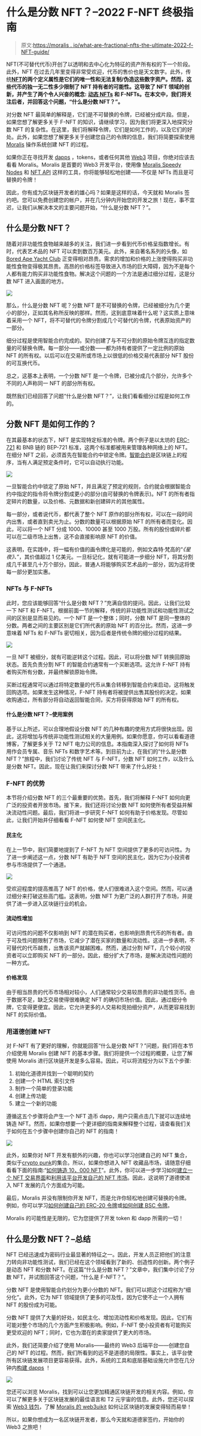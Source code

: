 # 什么是分数 NFT？–2022 F-NFT 终极指南

> 原文:[https://moralis . io/what-are-fractional-nfts-the-ultimate-2022-f-NFT-guide/](https://moralis.io/what-are-fractional-nfts-the-ultimate-2022-f-nft-guide/)

NFT(不可替代代币)开创了以透明和去中心化为特征的资产所有权的下一个阶段。此外，NFT 在过去几年里变得非常受欢迎，代币的售价也是天文数字。此外，传统[**NFT**](https://moralis.io/non-fungible-tokens-explained-what-are-nfts/)**的两个定义属性是它们的唯一性和无法复制/伪造这些数字资产。然而，这些代币的独一无二性多少限制了 NFT 持有者的可能性。这导致了 NFT 领域的创新，并产生了两个令人兴奋的概念:** [**动态 NFTs**](https://moralis.io/what-are-dynamic-nfts-the-ultimate-2022-guide/) **和 F-NFTs。在本文中，我们将关注后者，并回答这个问题，“什么是分数 NFT？”。**

对分数 NFT 最简单的解释是，它们是不可替换的令牌，已经被分成片段。但是，如果您想了解更多关于 F-NFT 的知识，请继续学习，因为我们将更深入地探究分数 NFT 的复杂性。在这里，我们将解释令牌，它们是如何工作的，以及它们的好处。此外，如果您想了解更多关于创建您自己的令牌的信息，我们将简要探索使用 [Moralis](https://moralis.io/) 操作系统创建 NFT 的过程。

如果你正在寻找开发 [dapps](https://moralis.io/decentralized-applications-explained-what-are-dapps/) ，tokens，或者任何其他 [Web3](https://moralis.io/the-ultimate-guide-to-web3-what-is-web3/) 项目，你绝对应该去看看 Moralis。Moralis 是首要的 Web3 开发平台，使用像 [Moralis Speedy Nodes](https://moralis.io/speedy-nodes/) 和 [NFT API](https://moralis.io/ultimate-nft-api-exploring-moralis-nft-api/) 这样的工具，你将能够轻松地创建——不仅是 NFTs 而且是可替换的令牌！

因此，你有成为区块链开发者的雄心吗？如果是这样的话，今天就和 Moralis 签约吧。您可以免费创建您的帐户，并在几分钟内开始您的开发之旅！现在，事不宜迟，让我们从解决本文的主要问题开始，“什么是分数 NFT？”。

## 什么是分数 NFT？

随着对非功能性食物越来越多的关注，我们进一步看到代币价格呈指数增长。有时，代表艺术品的 NFT 可以卖到数百万美元。此外，来自著名系列的头像，如 [Bored Ape Yacht Club](https://opensea.io/collection/boredapeyachtclub) 正变得相对昂贵。需求的增加和价格的上涨使得购买非功能性食物变得极其昂贵。高昂的价格标签导致进入市场的巨大障碍，因为不是每个人都有能力购买非功能性食物。解决这个问题的一个方法是通过细分过程，这是分数 NFT 进入画面的地方。

![](../Images/9ec23f5f4d56314545fb2081963ba118.png)

那么，什么是分数 NFT 呢？分数 NFT 是不可替换的令牌，已经被细分为几个更小的部分，正如其名称所反映的那样。然而，这到底意味着什么呢？这实质上意味着采用一个 NFT，将不可替代的令牌分割成几个可替代的令牌，代表原始资产的一部分。

细分过程是使用智能合约完成的。契约创建了与不可分割的原始令牌互连的指定数量的可替换令牌。每一部分——或分数——都为持有者提供了一定比例的原始 NFT 的所有权。以后可以在交易所或市场上以很低的价格交易代表部分 NFT 股份的可互换代币。

总之，这基本上表明，一个分数 NFT 是一个令牌，已被分成几个部分，允许多个不同的人声称同一 NFT 的部分所有权。

既然我们已经回答了问题“什么是分数 NFT？”，让我们看看细分过程是如何工作的。

## 分数 NFT 是如何工作的？

在其最基本的状态下，NFT 是实现特定标准的令牌。两个例子是以太坊的 [ERC-721](https://moralis.io/erc-721-token-standard-how-to-transfer-erc721-tokens/) 和 BNB 链的 BEP-721 标准，这两个标准都被用来管理各种网络上的 NFT。在细分 NFT 之前，必须首先在智能合约中锁定令牌。[智能合约](https://moralis.io/smart-contracts-explained-what-are-smart-contracts/)是区块链上的程序，当有人满足预定条件时，它可以自动执行功能。

![](../Images/deb2cc3d14d37097eeee2286dfa3d87d.png)

一旦智能合约中锁定了原始 NFT，并且满足了预定的规则，合约就会根据智能合约中指定的指令将令牌分割成更小的部分(由可替换的令牌表示)。NFT 的所有者指定碎片的数量，以及价格、元数据和新创建碎片的其他属性。

每一部分，或者说代币，都代表了整个 NFT 原作的部分所有权，可以在一段时间内出售，或者直到卖光为止。分数的数量可以根据原始 NFT 的所有者而变化。因此，可以将一个 NFT 分成 1000、10000 甚至 1000 万股。所有的股份或碎片都可以在二级市场上出售，这不会直接影响原 NFT 的价值。

这表明，在实践中，将一幅有价值的画令牌化是可能的，例如文森特·梵高的“*《星夜》、*”，其价值超过 1 亿美元。一旦标记化，就有可能进一步细分 NFT，将其分割成几千甚至几十万个部分。因此，普通人将能够购买艺术品的一部分，因为这将使每一部分更加实惠。

### NFTs 与 F-NFTs

此时，您应该能够回答“什么是分数 NFT？”充满自信的提问。因此，让我们比较一下 NFT 和 F-NFT。根据前面一节的解释，传统的非功能性测试和功能性测试之间的区别是显而易见的。一个 NFT 是一个整体；同时，分数 NFT 是同一整体的分数。两者之间的主要区别是它们所代表的原始 NFT 的百分比。然而，这进一步意味着 NFTs 和 F-NFTs 密切相关，因为后者是传统令牌的细分过程的结果。

![](../Images/d18401d52ac17b905c61915f0d2ba3ac.png)

一旦 NFT 被细分，就有可能逆转这个过程。因此，可以将分数 NFT 转换回原始状态。首先负责分割 NFT 的智能合约通常有一个买断选项。这允许 F-NFT 持有者购买所有分数，并最终解锁原始令牌。

买断过程通常可以通过将特定数量的代币从集合转移到智能合约来启动，这将触发回购选项。如果发生这种情况，F-NFT 持有者将被提供出售其股份的决定。如果收购通过，所有部分将自动返回智能合同，买方将获得原始 NFT 的所有权。

#### 什么是分数 NFT？–使用案例

基于以上所述，可以合理地假设分数 NFT 的几种有趣的使用方式将很快出现。因此，这将增加与传统非功能性测试相关的大量用例。如果你愿意，你可以看看道德博客，了解更多关于 T2 NFT 电力公司的信息。本指南深入探讨了如何将 NFTs 用作会员专属、音乐 NFTs 和数字艺术等。到目前为止，在我们的“什么是分数 NFT？”旅程中，我们讨论了传统 NFT 与 F-NFT，分数 NFT 如何工作，以及什么是分数 NFT。因此，现在让我们来探讨分数 NFT 带来了什么好处！

### F-NFT 的优势

本节将介绍分数 NFT 的三个最重要的优势。首先，我们将解释 F-NFT 如何向更广泛的投资者开放市场。接下来，我们还将讨论分数 NFT 如何使所有者受益并解决流动性问题。最后，我们将进一步研究 F-NFT 如何有助于价格发现。尽管如此，让我们开始并仔细看看 F-NFT 如何使 NFT 空间民主化。

#### 民主化

在上一节中，我们简要地提到了 F-NFT 为 NFT 空间提供了更多的可访问性。为了进一步阐述这一点，分数 NFT 有助于 NFT 空间的民主化，因为它为小投资者参与市场提供了一个通道。

![](../Images/df5c4aa57bbd72b21a9b01d91b39c0af.png)

受欢迎程度的提高推高了 NFT 的价格，使人们很难进入这个空间。然而，可以通过细分来打破这些高门槛。这表明，分数 NFT 为更广泛的人群打开了市场，并提供了进一步进入区块链行业的机会。

#### 流动性增加

可访问性的问题不仅影响到 NFT 的潜在购买者，也影响到昂贵代币的所有者。由于可及性问题限制了市场，它减少了潜在买家的数量和流动性。这进一步表明，不可替代的代币越贵，出售该资产就越困难。然而，通过分割 NFT，几个较小的投资者可以立即购买 NFT 的一部分。因此，细分扩大了市场，是解决流动性问题的一种方式。

#### 价格发现

由于相当昂贵的代币市场相对较小，人们通常较少交易较昂贵的非功能性货币。由于数据不足，缺乏交易使得很难确定 NFT 的确切市场价值。因此，通过细分令牌，它变得更便宜。因此，它允许更多的人交易和竞拍细分资产，从而更容易找到 NFT 的实际价值。

### 用道德创建 NFT

对 F-NFT 有了更好的理解，你就能回答“什么是分数 NFT？”问题，我们将在本节介绍使用 Moralis 创建 NFT 的基本步骤。我们将提供一个过程的概要，让您了解使用 Moralis 进行区块链开发是多么容易。因此，可以将流程分为以下五个步骤:

1.  初始化道德并找到一个聪明的契约
2.  创建一个 HTML 索引文件
3.  制作一个简单的登录功能
4.  创建上传功能
5.  建立一个新的功能

遵循这五个步骤将会产生一个 NFT 造币 dapp，用户只需点击几下就可以连续地铸造 NFT。然而，如果你想要一个更详细的指南来解释整个过程，请查看我们关于如何在五个步骤中创建你自己的 NFT 的指南！

![](../Images/f662d453ac31fa5708766a9ea21f6722.png)

此外，如果你对 NFT 开发有额外的兴趣，你也可以学习创建自己的 NFT 集合，类似于[crypto punk](https://opensea.io/collection/cryptopunks)的集合。所以，如果你想进入 NFT 收藏品市场，请随意仔细看看下面的指南:“[如何铸造 10，000 NFT](https://moralis.io/how-to-mint-10000-nfts-full-walkthrough/)”。此外，你可以进一步学习如何[建立一个 NFT 交易界面](https://moralis.io/build-an-nft-trading-interface-full-guide/)和[利用该平台开发自己的 NFT 市场](https://moralis.io/develop-your-own-nft-marketplace-step-by-step-guide/)。因此，这说明了道德使进入 NFT 发展的几个方面成为可能。

最后，Moralis 并没有限制你开发 NFT，而是允许你轻松地创建可替换的令牌。例如，你可以学习[如何创建自己的 ERC-20 令牌](https://moralis.io/how-to-create-your-own-erc-20-token-in-10-minutes/)或[如何创建 BSC 令牌](https://moralis.io/how-to-create-a-bsc-token-in-5-steps/)。

Moralis 的可能性是无限的，它为您提供了开发 token 和 dapp 所需的一切！

## 什么是分数 NFT？–总结

NFT 已经迅速成为密码行业最显著的特征之一。因此，开发人员正把他们的注意力转向非功能性测试，我们已经在这个领域看到了新的、创造性的创新。两个例子是动态 NFT 和分数 NFT。在这篇“什么是分数 NFT？”文章中，我们集中讨论了分数 NFT，并试图回答这个问题，“什么是 F-NFT？”。

分数 NFT 是使用智能合约划分为更小分数的 NFT。我们可以把这个过程称为“细分化”。此外，它为 NFT 领域提供了更多的可及性，因为它使不止一个人拥有 NFT 的股份成为可能。

分数 NFT 提供了大量的好处，如民主化、增加流动性和价格发现。因此，它们有可能对整个市场的几个方面产生积极影响。例如，F-NFT 使小投资者有可能购买更受欢迎的 NFT；同时，它也为潜在的卖家提供了更大的市场。

此外，我们还简要介绍了使用 Moralis——最终的 Web3 后端平台——创建您自己的 NFT 的过程。然而，我们所看到的远不是道德的局限性。事实上，该平台使所有区块链发展项目更容易获得。此外，系统的工具和底层基础设施允许您在几分钟内[构建 dapps](https://moralis.io/how-to-build-decentralized-apps-dapps-quickly-and-easily/) ！

![](../Images/a4e7783931aaf9051e55d2e4a6d7bc03.png)

您还可以浏览 Moralis，找到可以让您更加精通区块链开发的相关内容。例如，你可以了解更多关于区块链发展的最佳语言和 T2 元宇宙的信息。此外，您还可以探索 [Web3 钱包](https://moralis.io/what-is-a-web3-wallet-web3-wallets-explained/)，了解 [Moralis 的 web3uikit](https://moralis.io/web3ui-kit-the-ultimate-web3-user-interface-kit/) 如何让区块链的发展变得轻而易举！

所以，如果你想成为一名区块链开发者，那么今天就和道德家签约，开始你的 Web3 之旅吧！